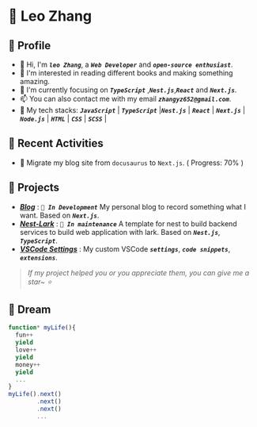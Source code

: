# 🦁 Leo Zhang


## 🍗 Profile

- 👋 Hi, I'm _**`leo Zhang`**_, a _**`Web Developer`**_ and _**`open-source enthusiast`**_.
- 📖 I'm interested in reading different books and making something amazing.
- 🌱 I'm currently focusing on  _**`TypeScript`**_ ,_**`Nest.js`**_,_**`React`**_ and _**`Next.js`**_.
- 📫 You can also contact me with my email _**`zhangyz652@gmail.com`**_.
- 💪 My tech stacks: _**`JavaScript`**_ | _**`TypeScript`**_ |_**`Nest.js`**_ | _**`React`**_ | _**`Next.js`**_ |  _**`Node.js`**_ | _**`HTML`**_ | _**`CSS`**_ | _**`SCSS`**_ |

## 🌱 Recent Activities

- 🚀 Migrate my blog site from `docusaurus` to `Next.js`. ( Progress: 70% )

## 🦄 Projects

- _**[Blog](https://wiki-ylyt.vercel.app/)**_ : _**`🚧 In Development`**_ My personal blog to record something what I want. Based on _**`Next.js`**_.
- _**[Nest-Lark](https://taskward.bruceworld.top)**_ : _**`🚀 In maintenance`**_ A template for nest to build backend services to build  web application with lark. Based on _**`Nest.js`**_, _**`TypeScript`**_.
- _**[VSCode Settings](https://github.com/zyz199/vscode-settings)**_ : My custom VSCode _**`settings`**_, _**`code snippets`**_, _**`extensions`**_.

> _If my project helped you or you appreciate them, you can give me a star~ ⭐_


## 💫 Dream

```typescript
function* myLife(){
  fun++
  yield
  love++
  yield
  money++
  yield
  ...
}
myLife().next()
        .next()
        .next()
        ...
```

